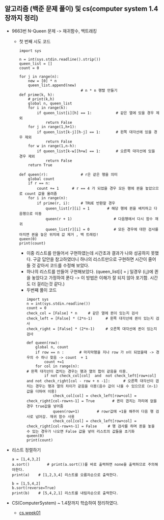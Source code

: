 ## 알고리즘 (백준 문제 풀이) 및 cs(computer system 1.4장까지 정리)

* 9663번 N-Queen 문제 -> 재귀함수, 백트래킹  
    * 첫 번째 시도 코드  
        ```
        import sys

        n = int(sys.stdin.readline().strip())
        queen_list = []
        count = 0

        for j in range(n):
            new = [0] * n
            queen_list.append(new)
                                    # n * n 행렬 만들기 
        def prime(k, h):
            # print(k,h)
            global n, queen_list
            for i in range(k):         
                if queen_list[i][h] == 1:           # 같은 열에 있을 경우 제외 
                    return False
            for j in range(1,h+1):      
                if queen_list[k-j][h-j] == 1:       # 왼쪽 대각선에 있을 경우 제외
                    return False
            for w in range(1,n-h):
                if queen_list[k-w][h+w] == 1:       # 오른쪽 대각선에 있을 경우 제외
                    return False
            return True

        def queen(r):               # r은 같은 행을 의미  
            global count    
            if r == n:
                count += 1      # r == 4 가 되었을 경우 모든 행에 퀸을 놓았으므로 count 값을 올려줌
            for i in range(n):
                if prime(r, i):     # TRUE 반환할 경우
                    queen_list[r][i] = 1        # 해당 행에 퀸을 배치하고 다음행으로 이동
                    queen(r + 1)                   # 다음행에서 다시 함수 재귀   
                    queen_list[r][i] = 0           # 모든 경우에 대한 검사를 마치면 퀸을 놓은 위치에 값 제거 , 백 트래킹!
        queen(0)
        print(count)
        ```  
        * 이중 리스트를 만들어서 구현하였는데 시간초과 결과가 나와 성공하지 못했다. 구글 답안을 참고하였더니 하나의 리스트만으로 구현하면 시간이 줄어들 것 같아서 코드를 수정해 보았다.  
        * 하나의 리스트를 만들어 구현해보았다.  (queen_list[i] = j 일경우 (i,j)에 퀸을 놓았다고 가정하여 푼다 -> 이 방법은 이해가 잘 되지 않아 포기함. 시간도 더 걸리는것 같다.)   
        * 두번째 풀이 코드   
            ```
            import sys
            n = int(sys.stdin.readline())
            count = 0
            check_col = [False] * n     # 같은 열에 퀸이 있는지 검사
            check_left = [False] * (2*n-1)      # 왼쪽 대각선에 퀸이 있는지 검사
            check_right = [False] * (2*n-1)     # 오른쪽 대각선에 퀸이 있는지 검사

            def queen(row):
                global n, count
                if row == n :       # 마지막행을 지나 row 가 n이 되었을때 -> 경우의 수 하나 찾음 -> count  + 1
                    count +=1
                for col in range(n):                                                                            # 왼쪽 대각선이 겹치는 경우는 행과 열의 합이 같음을 이용.
                    if not check_col[col]  and  not check_left[row+col] and not check_right[col - row + n -1]:      # 오른쪽 대각선이 겹치는 경우는 행과 열의 차이가 같음을 이용(음수 값이 나올 수 있으므로 (n-1)값을 더하여 이용)
                        check_col[col] = check_left[row+col] = check_right[col-row+n-1] = True        # 퀸이 겹치는 자리에 없을 경우 true값을 넣어줌
                        queen(row+1)        # rowr값에 +1을 해주어 다음 행 검사로 넘어감. 재귀 함수 사용
                        check_col[col] = check_left[row+col] = check_right[col-row+n-1] = False     # 행 검사를 하며 퀸을 놓을 수 있는 경우가 나오면 False 값을 넣어 리스트의 값들을 초기화
            queen(0)
            print(count)
            ```

* 리스트 정렬하기  
    ```
    a = [1,4,3,2]
    a.sort()        # print(a.sort())를 바로 출력하면 none을 출력하므로 주의해야한다.
    print(a)    # [1,2,3,4] 리스트를 오름차순으로 출력한다.

    b = [1,5,4,2]
    b.sort(reverse=True)        
    print(b)    # [5,4,2,1] 리스트를 내림차순으로 출력한다.
    ```

* CS(ComputerSystem) ~ 1.4장까지 학습하여 정리하였다.  
    * [cs.week01](https://github.com/dongyeoppp/Jungle_TIL/blob/main/jungle_week01/ComputerSystem1.md) 

